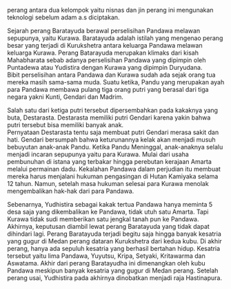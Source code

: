 perang antara dua kelompok yaitu nisnas dan jin 
perang ini mengunakan teknologi sebelum adam a.s diciptakan.

Sejarah perang Baratayuda berawal perselisihan Pandawa melawan sepupunya, yaitu Kurawa. Baratayuda adalah istilah yang mengenao perang besar yang terjadi di Kurukshetra antara keluarga Pandawa melawan keluarga Kurawa. 
Perang Batarayuda merupakan klimaks dari kisah Mahabharata sebab adanya perselisihan Pandawa yang dipimpin oleh Puntadewa atau Yudistira dengan Kurawa yang dipimpin Duryudana.  
Bibit perselisihan antara Pandawa dan Kurawa sudah ada sejak orang tua mereka masih sama-sama muda. Suatu ketika, Pandu yang merupakan ayah para Pandawa membawa pulang tiga orang putri yang berasal dari tiga negara yakni Kunti, Gendari dan Madrim. 

Salah satu dari ketiga putri tersebut dipersembahkan pada kakaknya yang buta, Destarasta. Destarasta memiliki putri Gendari karena yakin bahwa putri tersebut bisa memiliki banyak anak.  
Pernyataan Destarasta tentu saja membuat putri Gendari merasa sakit dan hati. Gendari  bersumpah bahwa keturunannya kelak akan menjadi musuh bebuyutan anak-anak Pandu. 
Ketika Pandu Meninggal, anak-anaknya selalu menjadi incaran sepupunya yaitu para Kurawa. Mulai dari usaha pembunuhan di istana yang terbakar hingga perebutan kerajaan Amarta melalui permainan dadu. 
Kekalahan Pandawa dalam perjudian itu membuat mereka harus menjalani hukuman pengasingan di Hutan Kamiyaka selama 12 tahun. Namun, setelah masa hukuman selesai para Kurawa menolak mengembalikan hak-hak dari  para Pandawa. 

Sebenarnya, Yudhistira sebagai kakak tertua Pandawa hanya meminta 5 desa saja yang dikembalikan ke Pandawa, tidak utuh satu Amarta. Tapi Kurawa tidak sudi memberikan satu jengkal tanah pun ke Pandawa. 
Akhirnya, keputusan diambil lewat perang Baratayuda yang tidak dapat dihindari lagi. Perang Baratayuda terjadi begitu saja hingga banyak kesatria yang gugur di Medan perang dataran Kurukshetra dari kedua kubu. 
Di akhir perang, hanya ada sepuluh kesatria yang berhasil bertahan hidup. Kesatria tersebut yaitu lima Pandawa, Yuyutsu, Kripa, Setyaki, Kritawarma dan Aswatama. 
Akhir dari perang Baratayudha ini dimenangkan oleh kubu Pandawa meskipun banyak kesatria yang gugur di Medan perang. Setelah perang usai, Yudhistira pada akhirnya dinobatkan menjadi raja Hastinapura. 

